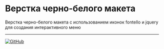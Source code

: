 # Верстка черно-белого макета

Верстка черно-белого макета с использованием иконок fontello и jquery для создания интерактивного меню

---

[![GitHub](https://img.shields.io/badge/-Мой_GitHub-333?style=for-the-badge&logo=GitHub&logoColor=fff)](https://github.com/morphIsmail)